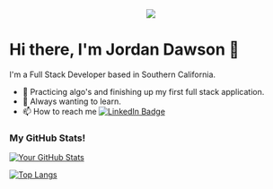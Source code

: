 <div id="header" align="center"> 
  <img src="https://media1.giphy.com/media/2IudUHdI075HL02Pkk/giphy.gif?cid=790b7611o35h3lvvv9d1zp701grgck95xvmassznqtc43drj&rid=giphy.gif&ct=g">
</div>

# Hi there, I'm Jordan Dawson 👋

I'm a Full Stack Developer based in Southern California. 

- 🔭 Practicing algo's and finishing up my first full stack application.
- 🌱 Always wanting to learn. 
- 📫 How to reach me <a href="https://www.linkedin.com/in/jordantdawson/"><img src="https://img.shields.io/badge/LinkedIn-blue?style=for-the-badge&logo=linkedin&logoColor=white" alt="LinkedIn Badge"/></a>

### My GitHub Stats!

[![Your GitHub Stats](https://github-readme-stats.vercel.app/api?username=JordanTDawson&show_icons=true)](https://github.com/JordanTDawson)

[![Top Langs](https://github-readme-stats.vercel.app/api/top-langs/?username=JordanTDawson&layout=compact)](https://github.com/JordanTDawson)
